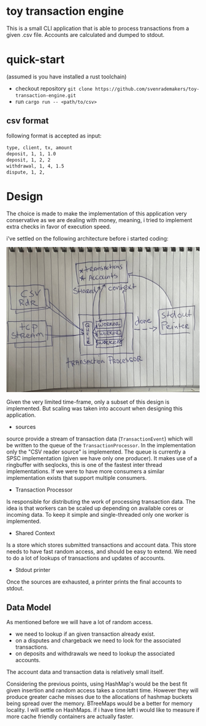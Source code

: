 # toy transaction engine

This is a small CLI application that is able to process transactions from a
given .csv file. Accounts are calculated and dumped to stdout.

# quick-start

(assumed is you have installed a rust toolchain)
* checkout repository `git clone https://github.com/svenrademakers/toy-transaction-engine.git`
* run `cargo run -- <path/to/csv>`

## csv format

following format is accepted as input:

```csv
type, client, tx, amount
deposit, 1, 1, 1.0
deposit, 1, 2, 2
withdrawal, 1, 4, 1.5
dispute, 1, 2,
```

# Design

The choice is made to make the implementation of this application very
conservative as we are dealing with money, meaning, i tried to implement
extra checks in favor of execution speed.

i've settled on the following architecture before i started coding:

![quick design drawing](https://github.com/svenrademakers/toy-transaction-engine/blob/master/design.jpg)

Given the very limited time-frame, only a subset of this design is implemented.
But scaling was taken into account when designing this application.

* sources

source provide a stream of transaction data (`TransactionEvent`) which will be
written to the queue of the `TransactionProcessor`. In the implementation only the "CSV reader source" is implemented.
The queue is currently a SPSC implementation (given we have only one producer). It makes use of a ringbuffer with
seqlocks, this is one of the fastest inter thread implementations.
If we were to have more consumers a similar implementation exists that support
multiple consumers.

* Transaction Processor

Is responsible for distributing the work of processing transaction data. The
idea is that workers can be scaled up depending on available cores or incoming
data. To keep it simple and single-threaded only one worker is implemented.

* Shared Context

Is a store which stores submitted transactions and account data. This store
needs to have fast random access, and should be easy to extend. We need to
do a lot of lookups of transactions and updates of accounts.

* Stdout printer

Once the sources are exhausted, a printer prints the final accounts to stdout.

## Data Model

As mentioned before we will have a lot of random access.
* we need to lookup if an
given transaction already exist.
* on a disputes and chargeback we need to look for the associated transactions.
* on deposits and
withdrawals we need to lookup the associated accounts.

The account data and transaction data is relatively small itself.

Considering the previous points, using HashMap's would be the best fit given
insertion and random access takes a constant time. However they will produce
greater cache misses due to the allocations of hashmap buckets being spread over
the memory. BTreeMaps would be a better for memory locality. I will settle on
HashMaps. if i have time left i would like to measure if more cache friendly
containers are actually faster.


